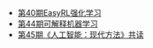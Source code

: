 <!-- docs/_sidebar.md -->

<!-- * [Home](/) -->
* [第40期EasyRL强化学习](/rl/easyrl)
* [第44期可解释机器学习](/xai/xailearn)
* [第45期《人工智能：现代方法》共读](/aima/aimanote)
